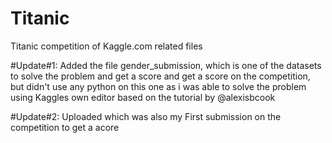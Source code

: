 # Titanic
 Titanic competition of Kaggle.com related files
 
#Update#1: Added the file gender_submission, which is one of the datasets to solve the problem and get a score and get a score on the competition, but didn't use any python on this one as i was able to solve the problem using Kaggles own editor based on the tutorial by @alexisbcook 

#Update#2: Uploaded which was also my First submission on the competition to get a acore

